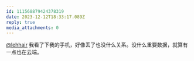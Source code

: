 ```yaml
---
id: 111568879424378319
date: 2023-12-12T18:33:17.089Z
reply: true
media_attachments: 0
---
```


[@lehhair](https://misskey.lehhair.net/@lehhair) 我看了下我的手机，好像丢了也没什么关系。没什么重要数据，就算有一点也在云端。

